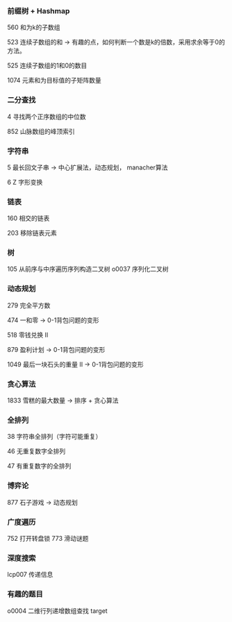 ### 前缀树 + Hashmap
560 和为k的子数组

523 连续子数组的和
-> 有趣的点，如何判断一个数是k的倍数，采用求余等于0的方法。

525 连续子数组的1和0的数目

1074 元素和为目标值的子矩阵数量

### 二分查找
4 寻找两个正序数组的中位数

852 山脉数组的峰顶索引  

### 字符串
5 最长回文子串 
-> 中心扩展法，动态规划， manacher算法

6 Z 字形变换

### 链表
160 相交的链表

203 移除链表元素

### 树
105 从前序与中序遍历序列构造二叉树
o0037 序列化二叉树

### 动态规划
279 完全平方数

474 一和零
-> 0-1背包问题的变形

518 零钱兑换 II

879 盈利计划
-> 0-1背包问题的变形

1049 最后一块石头的重量 II
-> 0-1背包问题的变形

### 贪心算法
1833 雪糕的最大数量
-> 排序 + 贪心算法

### 全排列
38 字符串全排列（字符可能重复）

46 无重复数字全排列

47 有重复数字的全排列

### 博弈论
877 石子游戏 
-> 动态规划

### 广度遍历
752 打开转盘锁
773 滑动谜题

### 深度搜索
lcp007 传递信息

### 有趣的题目
o0004 二维行列递增数组查找 target